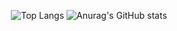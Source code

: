 <div align="center">
  
 
  
<!--Most Used Language--><!--Github Stat-->
![Top Langs](https://github-readme-stats.vercel.app/api/top-langs/?username=musekorea&layout=compact&theme=gruvbox_light)
![Anurag's GitHub stats](https://github-readme-stats.vercel.app/api?username=musekorea&show_icons=true&theme=vue)




</div>
